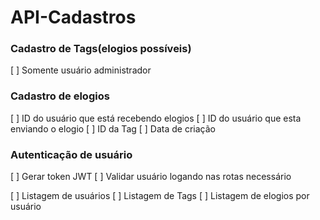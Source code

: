 # API-Cadastros

### Cadastro de Tags(elogios possíveis)

[ ] Somente usuário administrador

### Cadastro de elogios

[ ] ID do usuário que está recebendo elogios
[ ] ID do usuário que esta enviando o elogio
[ ] ID da Tag
[ ] Data de criação

### Autenticação de usuário

[ ] Gerar token JWT
[ ] Validar usuário logando nas rotas necessário

[ ] Listagem de usuários
[ ] Listagem de Tags
[ ] Listagem de elogios por usuário
